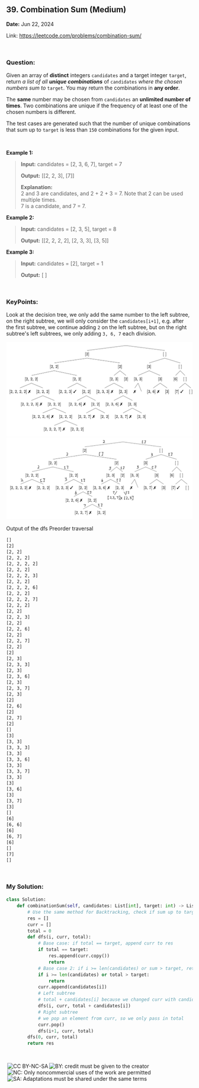 ## 39. Combination Sum (Medium)
**Date:** Jun 22, 2024

Link: https://leetcode.com/problems/combination-sum/

<br>

### Question: 
Given an array of **distinct** integers `candidates` and a target integer `target`, return _a list of all **unique combinations**_ of `candidates` _where the chosen numbers sum to_ `target`. You may return the combinations in __any order__.

The **same** number may be chosen from `candidates` an __unlimited number of times__. Two combinations are unique if the frequency of at least one of the chosen numbers is different.

The test cases are generated such that the number of unique combinations that sum up to `target` is less than `150` combinations for the given input.

<br>

**Example 1:**
> **Input:** candidates = [2, 3, 6, 7], target = 7
> 
> **Output:** [[2, 2, 3], [7]]
>
> **Explanation:** <br>
> 2 and 3 are candidates, and 2 + 2 + 3 = 7. Note that 2 can be used multiple times. <br>
> 7 is a candidate, and 7 = 7.

**Example 2:**
> **Input:** candidates = [2, 3, 5], target = 8
> 
> **Output:** [[2, 2, 2, 2], [2, 3, 3], [3, 5]]

**Example 3:**
> **Input:** candidates = [2], target = 1
> 
> **Output:** [ ]

<br>

### KeyPoints: 
Look at the decision tree, we only add the same number to the left subtree, on the right subtree, we will only consider the `candidates[i+1]`, e.g. after the first subtree, we continue adding `2` on the left subtree, but on the right subtree's left subtrees, we only adding `3, 6, 7` each division.

<p align="center">
<img src="../images/39_3.png" width=700>
<img src="../images/39_2.png" width=700>
</p>

Output of the dfs Preorder traversal
```
[]
[2]
[2, 2]
[2, 2, 2]
[2, 2, 2, 2]
[2, 2, 2]
[2, 2, 2, 3]
[2, 2, 2]
[2, 2, 2, 6]
[2, 2, 2]
[2, 2, 2, 7]
[2, 2, 2]
[2, 2]
[2, 2, 3]
[2, 2]
[2, 2, 6]
[2, 2]
[2, 2, 7]
[2, 2]
[2]
[2, 3]
[2, 3, 3]
[2, 3]
[2, 3, 6]
[2, 3]
[2, 3, 7]
[2, 3]
[2]
[2, 6]
[2]
[2, 7]
[2]
[]
[3]
[3, 3]
[3, 3, 3]
[3, 3]
[3, 3, 6]
[3, 3]
[3, 3, 7]
[3, 3]
[3]
[3, 6]
[3]
[3, 7]
[3]
[]
[6]
[6, 6]
[6]
[6, 7]
[6]
[]
[7]
[]
```

<br>

### My Solution:
```python
class Solution:
    def combinationSum(self, candidates: List[int], target: int) -> List[List[int]]:
        # Use the same method for Backtracking, check if sum up to target
        res = []
        curr = []
        total = 0
        def dfs(i, curr, total):
            # Base case: if total == target, append curr to res
            if total == target:
                res.append(curr.copy())
                return
            # Base case 2: if i >= len(candidates) or sum > target, return
            if i >= len(candidates) or total > target:
                return
            curr.append(candidates[i])
            # Left subtree
            # total + candidates[i] because we changed curr with candidates[i]
            dfs(i, curr, total + candidates[i])
            # Right subtree
            # we pop an element from curr, so we only pass in total
            curr.pop()
            dfs(i+1, curr, total)
        dfs(0, curr, total)
        return res
```

<br>

<img style="height:22px!important;margin-left:3px;vertical-align:text-bottom;" src="https://mirrors.creativecommons.org/presskit/icons/cc.svg?ref=chooser-v1" alt="CC BY-NC-SA" title="CC BY-NC-SA"><img style="height:22px!important;margin-left:3px;vertical-align:text-bottom;" src="https://mirrors.creativecommons.org/presskit/icons/by.svg?ref=chooser-v1" alt="BY: credit must be given to the creator" title="BY: credit must be given to the creator"><img style="height:22px!important;margin-left:3px;vertical-align:text-bottom;" src="https://mirrors.creativecommons.org/presskit/icons/nc.svg?ref=chooser-v1" alt="NC: Only noncommercial uses of the work are permitted" title="NC: Only noncommercial uses of the work are permitted"><img style="height:22px!important;margin-left:3px;vertical-align:text-bottom;" src="https://mirrors.creativecommons.org/presskit/icons/sa.svg?ref=chooser-v1" alt="SA: Adaptations must be shared under the same terms" title="SA: Adaptations must be shared under the same terms">